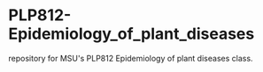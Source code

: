 # PLP812-Epidemiology_of_plant_diseases
repository for MSU's PLP812 Epidemiology of plant diseases class.
